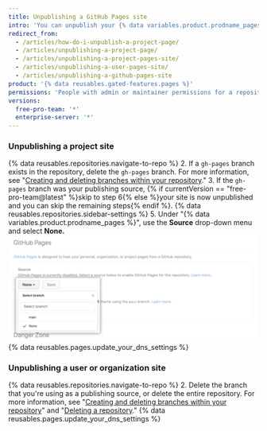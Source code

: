 ```yaml
---
title: Unpublishing a GitHub Pages site
intro: 'You can unpublish your {% data variables.product.prodname_pages %} site so that the site is no longer available to {% if currentVersion == "free-pro-team@latest" %}the public{% else %}everyone using {% data variables.product.product_location %}{% endif %}.'
redirect_from:
  - /articles/how-do-i-unpublish-a-project-page/
  - /articles/unpublishing-a-project-page/
  - /articles/unpublishing-a-project-pages-site/
  - /articles/unpublishing-a-user-pages-site/
  - /articles/unpublishing-a-github-pages-site
product: '{% data reusables.gated-features.pages %}'
permissions: 'People with admin or maintainer permissions for a repository can unpublish a {% data variables.product.prodname_pages %} site.'
versions:
  free-pro-team: '*'
  enterprise-server: '*'
---
```


### Unpublishing a project site

{% data reusables.repositories.navigate-to-repo %}
2. If a `gh-pages` branch exists in the repository, delete the `gh-pages` branch. For more information, see "[Creating and deleting branches within your repository](/articles/creating-and-deleting-branches-within-your-repository#deleting-a-branch)."
3. If the `gh-pages` branch was your publishing source, {% if currentVersion == "free-pro-team@latest" %}skip to step 6{% else %}your site is now unpublished and you can skip the remaining steps{% endif %}.
{% data reusables.repositories.sidebar-settings %}
5. Under "{% data variables.product.prodname_pages %}", use the **Source** drop-down menu and select **None.**
  ![Drop down menu to select a publishing source](/assets/images/help/pages/publishing-source-drop-down.png)
{% data reusables.pages.update_your_dns_settings %}

### Unpublishing a user or organization site

{% data reusables.repositories.navigate-to-repo %}
2. Delete the branch that you're using as a publishing source, or delete the entire repository. For more information, see "[Creating and deleting branches within your repository](/articles/creating-and-deleting-branches-within-your-repository#deleting-a-branch)" and "[Deleting a repository](/articles/deleting-a-repository)."
{% data reusables.pages.update_your_dns_settings %}
